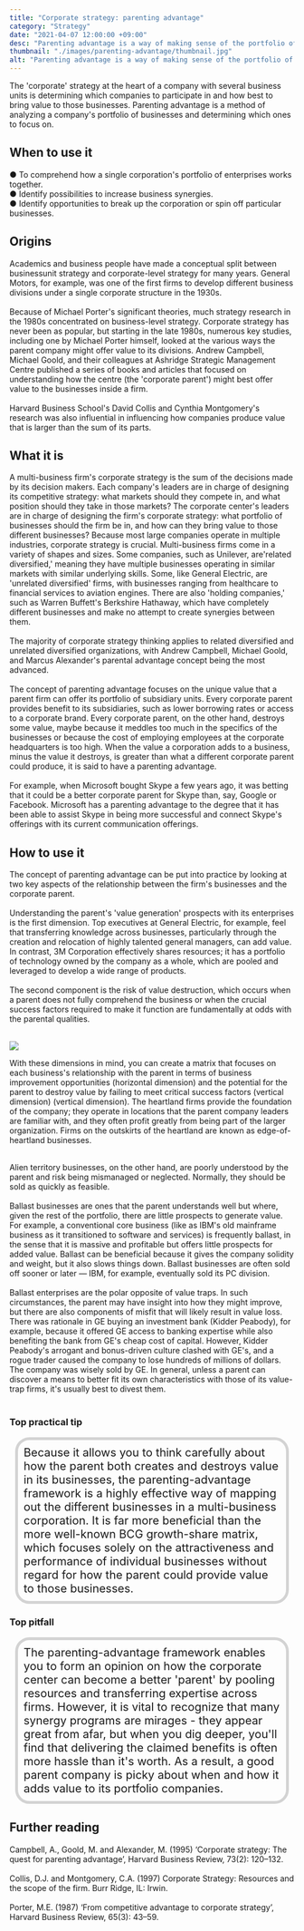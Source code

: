 ```yaml
---
title: "Corporate strategy: parenting advantage"
category: "Strategy"
date: "2021-04-07 12:00:00 +09:00"
desc: "Parenting advantage is a way of making sense of the portfolio of businesses within such a firm, and identifying which businesses to focus on"
thumbnail: "./images/parenting-advantage/thumbnail.jpg"
alt: "Parenting advantage is a way of making sense of the portfolio of businesses within such a firm, and identifying which businesses to focus on."
---
```


The 'corporate' strategy at the heart of a company with several business units is determining which companies to participate in and how best to bring value to those businesses. Parenting advantage is a method of analyzing a company's portfolio of businesses and determining which ones to focus on. <br>

## When to use it
● To comprehend how a single corporation's portfolio of enterprises works together.<br>
● Identify possibilities to increase business synergies.<br>
● Identify opportunities to break up the corporation or spin off particular businesses.<br>

## Origins
Academics and business people have made a conceptual split between businessunit strategy and corporate-level strategy for many years. General Motors, for example, was one of the first firms to develop different business divisions under a single corporate structure in the 1930s. <br><br>
Because of Michael Porter's significant theories, much strategy research in the 1980s concentrated on business-level strategy. Corporate strategy has never been as popular, but starting in the late 1980s, numerous key studies, including one by Michael Porter himself, looked at the various ways the parent company might offer value to its divisions. Andrew Campbell, Michael Goold, and their colleagues at Ashridge Strategic Management Centre published a series of books and articles that focused on understanding how the centre (the 'corporate parent') might best offer value to the businesses inside a firm. <br><br>
Harvard Business School's David Collis and Cynthia Montgomery's research was also influential in influencing how companies produce value that is larger than the sum of its parts. <br>

## What it is
A multi-business firm's corporate strategy is the sum of the decisions made by its decision makers. Each company's leaders are in charge of designing its competitive strategy: what markets should they compete in, and what position should they take in those markets? The corporate center's leaders are in charge of designing the firm's corporate strategy: what portfolio of businesses should the firm be in, and how can they bring value to those different businesses?
Because most large companies operate in multiple industries, corporate strategy is crucial. Multi-business firms come in a variety of shapes and sizes. Some companies, such as Unilever, are'related diversified,' meaning they have multiple businesses operating in similar markets with similar underlying skills. Some, like General Electric, are 'unrelated diversified' firms, with businesses ranging from healthcare to financial services to aviation engines. There are also 'holding companies,' such as Warren Buffett's Berkshire Hathaway, which have completely different businesses and make no attempt to create synergies between them. <br><br>
The majority of corporate strategy thinking applies to related diversified and unrelated diversified organizations, with Andrew Campbell, Michael Goold, and Marcus Alexander's parental advantage concept being the most advanced. <br><br>
The concept of parenting advantage focuses on the unique value that a parent firm can offer its portfolio of subsidiary units. Every corporate parent provides benefit to its subsidiaries, such as lower borrowing rates or access to a corporate brand. Every corporate parent, on the other hand, destroys some value, maybe because it meddles too much in the specifics of the businesses or because the cost of employing employees at the corporate headquarters is too high. When the value a corporation adds to a business, minus the value it destroys, is greater than what a different corporate parent could produce, it is said to have a parenting advantage. <br><br>
For example, when Microsoft bought Skype a few years ago, it was betting that it could be a better corporate parent for Skype than, say, Google or Facebook. Microsoft has a parenting advantage to the degree that it has been able to assist Skype in being more successful and connect Skype's offerings with its current communication offerings. <br>

## How to use it
The concept of parenting advantage can be put into practice by looking at two key aspects of the relationship between the firm's businesses and the corporate parent. <br><br>
Understanding the parent's 'value generation' prospects with its enterprises is the first dimension. Top executives at General Electric, for example, feel that transferring knowledge across businesses, particularly through the creation and relocation of highly talented general managers, can add value. In contrast, 3M Corporation effectively shares resources; it has a portfolio of technology owned by the company as a whole, which are pooled and leveraged to develop a wide range of products. <br><br>
The second component is the risk of value destruction, which occurs when a parent does not fully comprehend the business or when the crucial success factors required to make it function are fundamentally at odds with the parental qualities. <br><br>

![](./images/parenting-advantage/parenting-advantage.png)

With these dimensions in mind, you can create a matrix that focuses on each business's relationship with the parent in terms of business improvement opportunities (horizontal dimension) and the potential for the parent to destroy value by failing to meet critical success factors (vertical dimension) (vertical dimension). The heartland firms provide the foundation of the company; they operate in locations that the parent company leaders are familiar with, and they often profit greatly from being part of the larger organization. Firms on the outskirts of the heartland are known as edge-of-heartland businesses. <br><br>

Alien territory businesses, on the other hand, are poorly understood by the parent and risk being mismanaged or neglected. Normally, they should be sold as quickly as feasible. <br><br>
Ballast businesses are ones that the parent understands well but where, given the rest of the portfolio, there are little prospects to generate value. For example, a conventional core business (like as IBM's old mainframe business as it transitioned to software and services) is frequently ballast, in the sense that it is massive and profitable but offers little prospects for added value. Ballast can be beneficial because it gives the company solidity and weight, but it also slows things down. Ballast businesses are often sold off sooner or later — IBM, for example, eventually sold its PC division. <br><br>
Ballast enterprises are the polar opposite of value traps. In such circumstances, the parent may have insight into how they might improve, but there are also components of misfit that will likely result in value loss. There was rationale in GE buying an investment bank (Kidder Peabody), for example, because it offered GE access to banking expertise while also benefiting the bank from GE's cheap cost of capital. However, Kidder Peabody's arrogant and bonus-driven culture clashed with GE's, and a rogue trader caused the company to lose hundreds of millions of dollars. The company was wisely sold by GE. In general, unless a parent can discover a means to better fit its own characteristics with those of its value-trap firms, it's usually best to divest them.<br><br>

### Top practical tip
<div style="background:transparent;
            border-radius: 25px; 
            font-size: 20px; 
            padding: 10px; 
            border: 5px solid lightgray; 
            margin: 10px;">Because it allows you to think carefully about how the parent both creates and destroys value in its businesses, the parenting-advantage framework is a highly effective way of mapping out the different businesses in a multi-business corporation. It is far more beneficial than the more well-known BCG growth-share matrix, which focuses solely on the attractiveness and performance of individual businesses without regard for how the parent could provide value to those businesses.<br></div>

### Top pitfall
<div style="background:transparent;
            border-radius: 25px; 
            font-size: 20px; 
            padding: 10px; 
            border: 5px solid lightgray; 
            margin: 10px;">
The parenting-advantage framework enables you to form an opinion on how the corporate center can become a better 'parent' by pooling resources and transferring expertise across firms. However, it is vital to recognize that many synergy programs are mirages - they appear great from afar, but when you dig deeper, you'll find that delivering the claimed benefits is often more hassle than it's worth. As a result, a good parent company is picky about when and how it adds value to its portfolio companies.<br></div>

## Further reading
Campbell, A., Goold, M. and Alexander, M. (1995) ‘Corporate strategy: The quest for parenting advantage’, Harvard Business Review, 73(2): 120–132.<br><br>
Collis, D.J. and Montgomery, C.A. (1997) Corporate Strategy: Resources and the scope of the firm. Burr Ridge, IL: Irwin.<br><br>
Porter, M.E. (1987) ‘From competitive advantage to corporate strategy’, Harvard Business Review, 65(3): 43–59.<br><br>